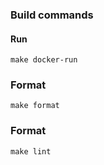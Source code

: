 ### Build commands


#### Run

`make docker-run`

### Format 

`make format`

### Format 

`make lint`
